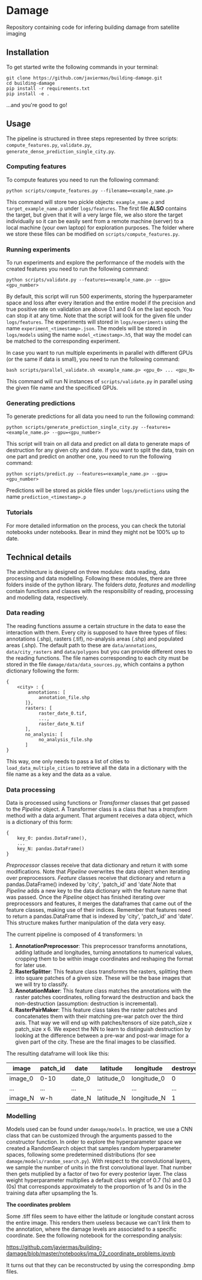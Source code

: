 # Damage
Repository containing code for infering building damage from satellite imaging

## Installation

To get started write the following commands in your terminal:

```
git clone https://github.com/javiermas/building-damage.git
cd building-damage
pip install -r requirements.txt
pip install -e .
```
...and you're good to go!

## Usage

The pipeline is structured in three steps represented by three scripts: `compute_features.py`, `validate.py`, `generate_dense_prediction_single_city.py`.

### Computing features

To compute features you need to run the following command:
```
python scripts/compute_features.py --filename=<example_name.p>
```
This command will store two pickle objects: `example_name.p` and `target_example_name.p` under `logs/features`. The first file __ALSO__ contains the target, but given that it will a very large file, we also store the target individually so it can be easily sent from a remote machine (server) to a local machine (your own laptop) for exploration purposes. The folder where we store these files can be modified on `scripts/compute_features.py`.

### Running experiments

To run experiments and explore the performance of the models with the created features you need to run the following command:
```
python scripts/validate.py --features=<example_name.p> --gpu=<gpu_number>
```
By default, this script will run 500 experiments, storing the hyperparameter space and loss after every iteration and the entire model if the precision and true positive rate on validation are above 0.1 and 0.4 on the last epoch. You can stop it at any time. Note that the script will look for the given file under `logs/features`. The experiments will stored in `logs/experiments` using the name `experiment_<timestamp>.json`. The models will be stored in `logs/models` using the name `model_<timestamp>.h5`, that way the model can be matched to the corresponding experiment.

In case you want to run multiple experiments in parallel with different GPUs (or the same if data is small), you need to run the following command:
```
bash scripts/parallel_validate.sh <example_name.p> <gpu_0> ... <gpu_N>
```
This command will run N instances of `scripts/validate.py` in parallel using the given file name and the specificed GPUs.

### Generating predictions

To generate predictions for all data you need to run the following command:
```
python scripts/generate_prediction_single_city.py --features=<example_name.p> --gpu=<gpu_number>
```
This script will train on all data and predict on all data to generate maps of destruction for any given city and date. If you want to split the data, train on one part and predict on another one, you need to run the following command:
```
python scripts/predict.py --features=<example_name.p> --gpu=<gpu_number>
```
Predictions will be stored as pickle files under `logs/predictions` using the name `prediction_<timestamp>.p`

### Tutorials

For more detailed information on the process, you can check the tutorial notebooks under notebooks. Bear in mind they might not be 100\% up to date.

## Technical details

The architecture is designed on three modules: data reading, data processing and data modelling. Following these modules, there are three folders inside of the python library. The folders _data_, _features_ and _modelling_ contain functions and classes with the responsibility of reading, processing and modelling data, respectively.

### Data reading
The reading functions assume a certain structure in the data to ease the interaction with them. Every city is supposed to have three types of files: annotations (.shp), rasters (.tif), no-analysis areas (.shp) and populated areas (.shp). The default path to these are `data/annotations`, `data/city_rasters` and `data/polygons` but you can provide different ones to the reading functions. The file names corresponding to each city must be stored in the file `damage/data/data_sources.py`, which contains a python dictionary following the form: 
```
{
    <city> : {
        annotations: [
            annotation_file.shp
       ]},
       rasters: [
            raster_date_0.tif,
            ..., 
            raster_date_N.tif
       ],
       no_analysis: [
            no_analysis_file.shp
       ]
}
```
This way, one only needs to pass a list of cities to `load_data_multiple_cities` to retrieve all the data in a dictionary with the file name as a key and the data as a value.

### Data processing
Data is processed using functions or _Transformer_ classes that get passed to the _Pipeline_ object. A Transformer class is a class that has a _transform_ method with a data argument. That argument receives a data object, which is a dictionary of this form:
```
{
    key_0: pandas.DataFrame(),
    ...
    key_N: pandas.DataFrame()
}
```
_Preprocessor_ classes receive that data dictionary and return it with some modifications. Note that _Pipeline_ overwrites the data object when iterating over preprocessors.
_Feature_ classes receive that dictionary and return a pandas.DataFrame() indexed by 'city', 'patch_id' and 'date'.Note that _Pipeline_ adds a new key to the data dictionary with the feature name that was passed. Once the _Pipeline_ object has finished iterating over preprocessors and features, it merges the dataframes that came out of the feature classes, making use of their indices. Remember that features need to return a pandas.DataFrame that is indexed by 'city', 'patch_id' and 'date'. This structure makes further manipulation of the data very easy.

The current pipeline is composed of 4 transformers:
\n
1. __AnnotationPreprocessor__: This preprocessor transforms annotations, adding latitude and longitudes, turning annotations to numerical values, cropping them to be within image coordinates and reshaping the format for later use.
2. __RasterSplitter__: This feature class transformrs the rasters, splitting them into square patches of a given size. These will be the base images that we will try to classify.
3. __AnnotationMaker__: This feature class matches the annotations with the raster patches coordinates, rolling forward the destruction and back the non-destruction (assumption: destruction is incremental).
4. __RasterPairMaker__: This feature class takes the raster patches and concatenates them with their matching pre-war patch over the third axis. That way we will end up with patches/tensors of size patch_size x patch_size x 6. We expect the NN to learn to distinguish destruction by looking at the difference between a pre-war and post-war image for a given part of the city. These are the final images to be classified. 

The resulting dataframe will look like this:

| image       | patch_id | date   | latitude    | longitude   | destroyed |
| ----------- | -------- | ------ | ----------- | ----------- | --------- |
| image_0     | 0-10     | date_0 | latitude_0  | longitude_0 | 0         |
| ...         | ...      | ...    | ...         | ...         | ...       |
| image_N     | w-h      | date_N | latitude_N  | longitude_N | 1         |


### Modelling

Models used can be found under `damage/models`. In practice, we use a CNN class that can be customized through the arguments passed to the constructor function. In order to explore the hyperparameter space we created a RandomSearch object that samples random hyperparameter spaces, following some predetermined distributions (for see `damage/models/random_search.py`). With respect to the convolutional layers, we sample the number of units in the first convolutional layer. That number then gets mutiplied by a factor of two for every posterior layer. The class weight hyperparameter multiplies a default class weight of 0.7 (1s) and 0.3 (0s) that corresponds approximately to the proportion of 1s and 0s in the training data after upsampling the 1s.


__The coordinates problem__

Some .tiff files seem to have either the latitude or longitude constant across the entire image. This renders them useless because we can't link them to the annotation, where the damage levels are associated to a specific coordinate. See the following notebook for the corresponding analysis:

https://github.com/javiermas/building-damage/blob/master/notebooks/jma_02_coordinate_problems.ipynb

It turns out that they can be reconstructed by using the corresponding .bmp files.

